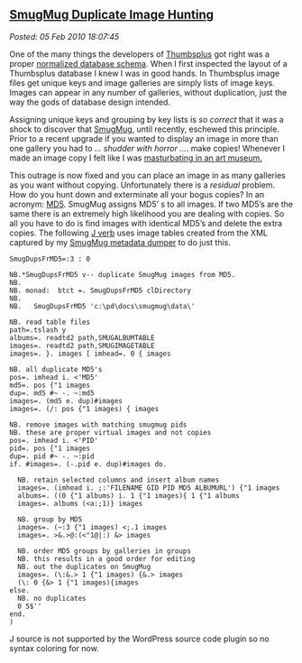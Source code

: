 [SmugMug Duplicate Image
Hunting](http://bakerjd99.wordpress.com/2010/02/05/smugmug-duplicate-image-hunting/)
-------------------------------------------------------------------------------------------------------------

*Posted: 05 Feb 2010 18:07:45*

One of the many things the developers of
[Thumbsplus](http://www.cerious.com/) got right was a proper [normalized
database schema](http://en.wikipedia.org/wiki/Database\_normalization).
When I first inspected the layout of a Thumbsplus database I knew I was
in good hands. In Thumbsplus image files get unique keys and image
galleries are simply lists of image keys. Images can appear in any
number of galleries, without duplication, just the way the gods of
database design intended.

Assigning unique keys and grouping by key lists is *so correct* that it
was a shock to discover that [SmugMug](http://www.smugmug.com/), until
recently, eschewed this principle. Prior to a recent upgrade if you
wanted to display an image in more than one gallery you had to *…
shudder with horror …*. make copies! Whenever I made an image copy I
felt like I was [masturbating in an art
museum.](http://www.goarticles.com/cgi-bin/showa.cgi?C=1331827)

This outrage is now fixed and you can place an image in as many
galleries as you want without copying. Unfortunately there is a
*residual* problem. How do you hunt down and exterminate all your bogus
copies? In an acronym:
[MD5](http://www.fastsum.com/support/md5-checksum-utility-faq/md5-hash.php).
SmugMug assigns MD5’ s to all images. If two MD5’s are the same there is
an extremely high likelihood you are dealing with copies. So all you
have to do is find images with identical MD5’s and delete the extra
copies. The following [J verb](http://www.jsoftware.com/) uses image
tables created from the XML captured by my [SmugMug metadata
dumper](http://bakerjd99.wordpress.com/2010/02/03/command-line-c-smugmug-api-metadata-download/) to
do just this.

    SmugDupsFrMD5=:3 : 0

    NB.*SmugDupsFrMD5 v-- duplicate SmugMug images from MD5.
    NB.
    NB. monad:  btct =. SmugDupsFrMD5 clDirectory
    NB.
    NB.   SmugDupsFrMD5 'c:\pd\docs\smugmug\data\'

    NB. read table files
    path=.tslash y
    albums=. readtd2 path,SMUGALBUMTABLE
    images=. readtd2 path,SMUGIMAGETABLE
    images=. }. images [ imhead=. 0 { images

    NB. all duplicate MD5's
    pos=. imhead i. <'MD5'
    md5=. pos {"1 images
    dup=. md5 #~ -. ~:md5
    images=. (md5 e. dup)#images
    images=. (/: pos {"1 images) { images

    NB. remove images with matching smugmug pids
    NB. these are proper virtual images and not copies
    pos=. imhead i. <'PID'
    pid=. pos {"1 images
    dup=. pid #~ -. ~:pid
    if. #images=. (-.pid e. dup)#images do.

      NB. retain selected columns and insert album names
      images=. (imhead i. ;:'FILENAME GID PID MD5 ALBUMURL') {"1 images
      albums=. ((0 {"1 albums) i. 1 {"1 images){ 1 {"1 albums
      images=. albums (<a:;1)} images

      NB. group by MD5
      images=. (~:3 {"1 images) <;.1 images
      images=. >&.>@:(<"1@|:) &> images

      NB. order MD5 groups by galleries in groups
      NB. this results in a good order for editing
      NB. out the duplicates on SmugMug
      images=. (\:&.> 1 {"1 images) {&.> images
      (\: 0 {&> 1 {"1 images){images
    else.
      NB. no duplicates
      0 5$''
    end.
    )

J source is not supported by the WordPress source code plugin so no
syntax coloring for now.

